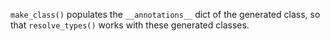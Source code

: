 `make_class()` populates the `__annotations__` dict of the generated class,
so that `resolve_types()` works with these generated classes.
